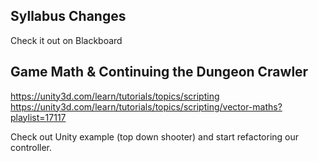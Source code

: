 ## Syllabus Changes

Check it out on Blackboard

## Game Math & Continuing the Dungeon Crawler

https://unity3d.com/learn/tutorials/topics/scripting
https://unity3d.com/learn/tutorials/topics/scripting/vector-maths?playlist=17117

Check out Unity example (top down shooter) and start refactoring our controller.
